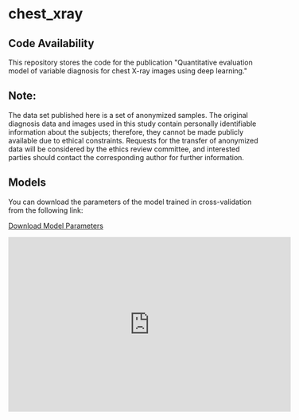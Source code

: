 # chest_xray

## Code Availability

This repository stores the code for the publication 
"Quantitative evaluation model of variable diagnosis for chest X-ray images using deep learning."

## Note:

The data set published here is a set of anonymized samples. The original diagnosis data and images used in this study contain personally identifiable information about the subjects; therefore, they cannot be made publicly available due to ethical constraints. Requests for the transfer of anonymized data will be considered by the ethics review committee, and interested parties should contact the corresponding author for further information.

## Models

You can download the parameters of the model trained in cross-validation from the following link:

[Download Model Parameters](https://figshare.com/articles/software/CNN_models_trained_in_cross-validation/24268450)

<iframe src="https://widgets.figshare.com/articles/24268450/embed?show_title=1" width="568" height="351" allowfullscreen frameborder="0"></iframe>
